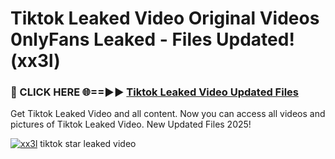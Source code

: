 # Tiktok Leaked Video Original Videos 0nlyFans Leaked - Files Updated! (xx3l)

<h3>🔴 CLICK HERE 🌐==►► <a href="https://tinyurl.com/ms9xzufz" rel="nofollow">Tiktok Leaked Video Updated Files</a></h3>

Get Tiktok Leaked Video and all content. Now you can access all videos and pictures of Tiktok Leaked Video. New Updated Files 2025!

[![xx3l](https://i.imgur.com/PQ7UWWw.gif)](https://tinyurl.com/ms9xzufz)
tiktok star leaked video